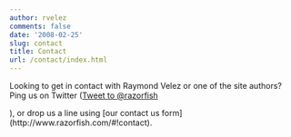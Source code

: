 ```yaml
---
author: rvelez
comments: false
date: '2008-02-25'
slug: contact
title: Contact
url: /contact/index.html
---
```



Looking to get in contact with Raymond Velez or one of the site authors? Ping us on Twitter (<a href="https://twitter.com/intent/tweet?screen_name=razorfish" class="twitter-mention-button">Tweet to @razorfish</a>
<script>!function(d,s,id){var js,fjs=d.getElementsByTagName(s)[0],p=/^http:/.test(d.location)?'http':'https';if(!d.getElementById(id)){js=d.createElement(s);js.id=id;js.src=p+'://platform.twitter.com/widgets.js';fjs.parentNode.insertBefore(js,fjs);}}(document, 'script', 'twitter-wjs');</script>), or drop us a line using [our contact us form](http://www.razorfish.com/#!contact).

